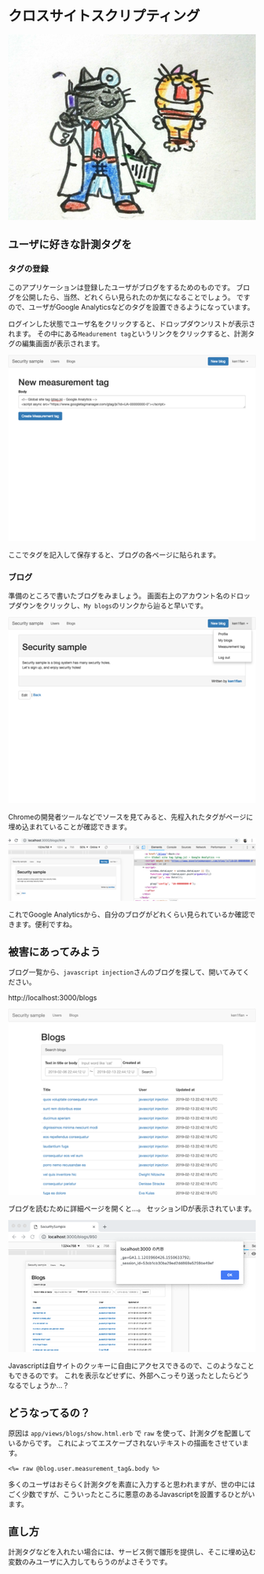 # クロスサイトスクリプティング

![すぐによくなるサ…](../images/1_08_xss/injection.jpg)

## ユーザに好きな計測タグを

### タグの登録
このアプリケーションは登録したユーザがブログをするためのものです。
ブログを公開したら、当然、どれくらい見られたのか気になることでしょう。
ですので、ユーザがGoogle Analyticsなどのタグを設置できるようになっています。

ログインした状態でユーザ名をクリックすると、ドロップダウンリストが表示されます。
その中にある`Meadurement tag`というリンクをクリックすると、計測タグの編集画面が表示されます。

![計測タグ編集](../images/1_08_xss/meadurement_tag.png)

ここでタグを記入して保存すると、ブログの各ページに貼られます。

### ブログ
準備のところで書いたブログをみましょう。
画面右上のアカウント名のドロップダウンをクリックし、`My blogs`のリンクから辿ると早いです。

![My blogsから辿ると早い](../images/1_08_xss/my_blog.png)

Chromeの開発者ツールなどでソースを見てみると、先程入れたタグがページに埋め込まれていることが確認できます。

![My blogsから辿ると早い](../images/1_08_xss/displayed_tag.png)

これでGoogle Analyticsから、自分のブログがどれくらい見られているか確認できます。便利ですね。

## 被害にあってみよう

ブログ一覧から、`javascript injection`さんのブログを探して、開いてみてください。

http://localhost:3000/blogs

![ブログ一覧](../images/1_08_xss/blogs.png)

ブログを読むために詳細ページを開くと…。
セッションIDが表示されています。

![セッションIDが表示されてる！](../images/1_08_xss/displayed_session_id.png)

Javascriptは自サイトのクッキーに自由にアクセスできるので、このようなこともできるのです。
これを表示などせずに、外部へこっそり送ったとしたらどうなるでしょうか…？

## どうなってるの？

原因は `app/views/blogs/show.html.erb` で `raw` を使って、計測タグを配置しているからです。
これによってエスケープされないテキストの描画をさせています。

```erb
<%= raw @blog.user.measurement_tag&.body %>
```

多くのユーザはおそらく計測タグを素直に入力すると思われますが、世の中にはごく少数ですが、こういったところに悪意のあるJavascriptを設置するひとがいます。


## 直し方
計測タグなどを入れたい場合には、サービス側で雛形を提供し、そこに埋め込む変数のみユーザに入力してもらうのがよさそうです。
